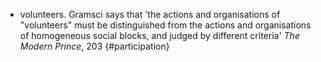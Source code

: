 
- volunteers. Gramsci says that 'the actions and organisations of "volunteers" must be distinguished from the actions and organisations of homogeneous social blocks, and judged by different criteria' _The Modern Prince_, 203 {#participation}
